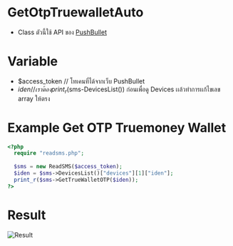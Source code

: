 # GetOtpTruewalletAuto
- Class ตัวนี้ใช้ API ของ [PushBullet](https://www.pushbullet.com/)

# Variable
- $access_token    // โทเคนที่ได้จากเว็บ PushBullet
- $iden            // เราต้อง print_r($sms-DevicesList()) ก่อนเพื่อดู Devices เเล้วทำการเเก้ไขเลข array ให้ตรง

# Example Get OTP Truemoney Wallet
```php
<?php
  require "readsms.php";
  
  $sms = new ReadSMS($access_token);
  $iden = $sms->DevicesList()["devices"][1]["iden"];
  print_r($sms->GetTrueWalletOTP($iden));
?>
```
# Result 
![Result](https://i.imgur.com/84I9oFX.jpg)
